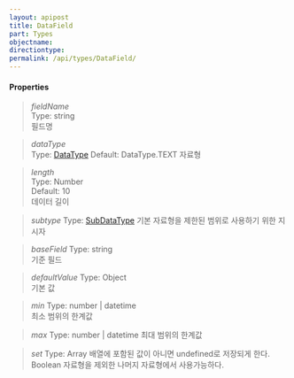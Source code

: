 ```yaml
---
layout: apipost
title: DataField
part: Types
objectname: 
directiontype: 
permalink: /api/types/DataField/
---
```



#### Properties

> *fieldName*    
> Type: string       
> 필드명

> *dataType*     
> Type: [DataType](/api/types/) 
> Default: DataType.TEXT 
> 자료형      

> *length*       
> Type: Number       
> Default: 10   
> 데이터 길이

> *subtype*
> Type: [SubDataType](/api/types/)
> 기본 자료형을 제한된 범위로 사용하기 위한 지시자

> *baseField*
> Type: string       
> 기준 필드

> *defaultValue* 
> Type: Object       
> 기본 값

> *min* 
> Type: number | datetime       
> 최소 범위의 한계값

> *max* 
> Type: number | datetime
> 최대 범위의 한계값

> *set* 
> Type: Array
> 배열에 포함된 값이 아니면 undefined로 저장되게 한다. Boolean 자료형을 제외한 나머지 자료형에서 사용가능하다.
